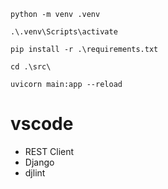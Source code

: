 ```
python -m venv .venv

.\.venv\Scripts\activate

pip install -r .\requirements.txt 

cd .\src\ 

uvicorn main:app --reload
```

# vscode
* REST Client
* Django
* djlint